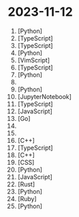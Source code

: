 # 2023-11-12

1. [](https://github.comundefined "Interact with your documents using the power of GPT, 100% privately, no data leaks") [Python]
2. [](https://github.comundefined "Draw a mockup and generate html for it") [TypeScript]
3. [](https://github.comundefined "IDE style command line auto complete") [TypeScript]
4. [](https://github.comundefined "Browse the web with GPT-4V and Vimium") [Python]
5. [](https://github.comundefined "📝 Today I Learned") [VimScript]
6. [](https://github.comundefined "An innovative superfamily of fonts for code") [TypeScript]
7. [](https://github.comundefined "HAAS = Hierarchical Autonomous Agent Swarm - Resistance is futile!") [Python]
8. [](https://github.comundefined "List of Computer Science courses with video lectures.") 
9. [](https://github.comundefined "Must-have resource for anyone who wants to experiment with and build on the OpenAI Vision API 🔥") [Python]
10. [](https://github.comundefined "12 Weeks, 24 Lessons, AI for All!") [JupyterNotebook]
11. [](https://github.comundefined "A well-designed cross-platform ChatGPT UI (Web / PWA / Linux / Win / MacOS). 一键拥有你自己的跨平台 ChatGPT 应用。") [TypeScript]
12. [](https://github.comundefined "") [JavaScript]
13. [](https://github.comundefined "OpenAI ChatGPT, GPT-3, GPT-4, DALL·E, Whisper API wrapper for Go") [Go]
14. [](https://github.comundefined "🎓 Path to a free self-taught education in Computer Science!") 
15. [](https://github.comundefined "Master programming by recreating your favorite technologies from scratch.") 
16. [](https://github.comundefined "Bitcoin Core integration/staging tree") [C++]
17. [](https://github.comundefined "This repository is for active development of the Azure SDK for JavaScript (NodeJS & Browser). For consumers of the SDK we recommend visiting our public developer docs at https://docs.microsoft.com/javascript/azure/ or our versioned developer docs at https://azure.github.io/azure-sdk-for-js.") [TypeScript]
18. [](https://github.comundefined "GoogleTest - Google Testing and Mocking Framework") [C++]
19. [](https://github.comundefined "The Most Complete Angular UI Component Library") [CSS]
20. [](https://github.comundefined "Wechat robot based on ChatGPT, which using OpenAI api and itchat library. 使用大模型搭建微信聊天机器人，基于 GPT3.5/GPT4.0/Claude/文心一言/讯飞星火/LinkAI，支持个人微信、公众号、企业微信部署，能处理文本、语音和图片，访问操作系统和互联网，支持基于知识库定制专属机器人。") [Python]
21. [](https://github.comundefined "Javascript Canvas Library, SVG-to-Canvas (& canvas-to-SVG) Parser") [JavaScript]
22. [](https://github.comundefined "A native Rust UI library with fine-grained reactivity") [Rust]
23. [](https://github.comundefined "The official Python library for the OpenAI API") [Python]
24. [](https://github.comundefined "Open-source customer engagement suite, an alternative to Intercom, Zendesk, Salesforce Service Cloud etc. 🔥💬") [Ruby]
25. [](https://github.comundefined "Experience macOS just like before") [Python]
